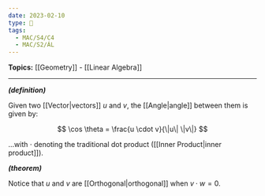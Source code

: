 ```yaml
---
date: 2023-02-10
type: 🧠
tags:
  - MAC/S4/C4
  - MAC/S2/ÁL
---
```


**Topics:** [[Geometry]] - [[Linear Algebra]]

---

_**(definition)**_

Given two [[Vector|vectors]] $u$ and $v$, the [[Angle|angle]] between them is given by:

$$
\cos \theta = \frac{u \cdot v}{\|u\| \|v\|}
$$

…with $\cdot$ denoting the traditional dot product ([[Inner Product|inner product]]).

_**(theorem)**_

Notice that $u$ and $v$ are [[Orthogonal|orthogonal]] when $v \cdot w = 0$.
